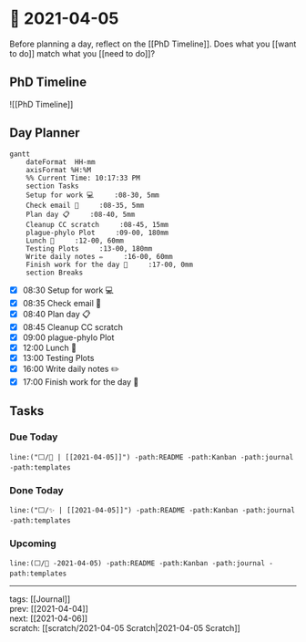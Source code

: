 # 📆 2021-04-05

Before planning a day, reflect on the [[PhD Timeline]]. Does what you [[want to do]] match what you [[need to do]]?

## PhD Timeline

![[PhD Timeline]]

## Day Planner
```mermaid
gantt
    dateFormat  HH-mm
    axisFormat %H:%M
    %% Current Time: 10:17:33 PM
    section Tasks
    Setup for work 💻     :08-30, 5mm
    Check email 📧     :08-35, 5mm
    Plan day 📋     :08-40, 5mm
    Cleanup CC scratch     :08-45, 15mm
    plague-phylo Plot     :09-00, 180mm
    Lunch 🍙     :12-00, 60mm
    Testing Plots     :13-00, 180mm
    Write daily notes ✏️     :16-00, 60mm
    Finish work for the day 🎉     :17-00, 0mm
    section Breaks

```

- [x] 08:30 Setup for work 💻
- [x] 08:35 Check email 📧
- [x] 08:40 Plan day 📋
- [x] 08:45 Cleanup CC scratch
- [x] 09:00 plague-phylo Plot
- [x] 12:00 Lunch 🍙
- [x] 13:00 Testing Plots
- [x] 16:00 Write daily notes ✏️
- [x] 17:00 Finish work for the day 🎉

## Tasks

### Due Today

```query
line:("⬜/🧨 | [[2021-04-05]]") -path:README -path:Kanban -path:journal -path:templates
```

### Done Today

```query
line:("⬜/✨ | [[2021-04-05]]") -path:README -path:Kanban -path:journal -path:templates
```


### Upcoming

```query
line:(⬜/🧨 -2021-04-05) -path:README -path:Kanban -path:journal -path:templates
```

---

tags: [[Journal]]  
prev: [[2021-04-04]]  
next: [[2021-04-06]]  
scratch: [[scratch/2021-04-05 Scratch|2021-04-05 Scratch]]